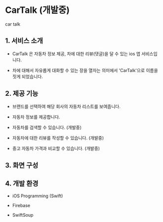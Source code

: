 # CarTalk (개발중)
car talk

## 1. 서비스 소개

- CarTalk 은 자동차 정보 제공, 차에 대한 리뷰(댓글)을 달 수 있는 ios 앱 서비스입니다.

- 차에 대해서 자유롭게 대화할 수 있는 장을 열자는 의미에서 'CarTalk'으로 이름을 짓게 되었습니다.



## 2. 제공 기능

- 브랜드를 선택하여 해당 회사의 자동차 리스트를 보여줍니다.

- 자동차 정보를 제공합니다.

- 자동차를 검색할 수 있습니다. (개발중)

- 자동차에 대한 리뷰를 작성할 수 있습니다. (개발중)

- 중고 자동차 가격과 비교할 수 있습니다. (개발중)



## 3. 화면 구성



## 4. 개발 환경

- iOS Programming (Swift)

- Firebase

- SwiftSoup
